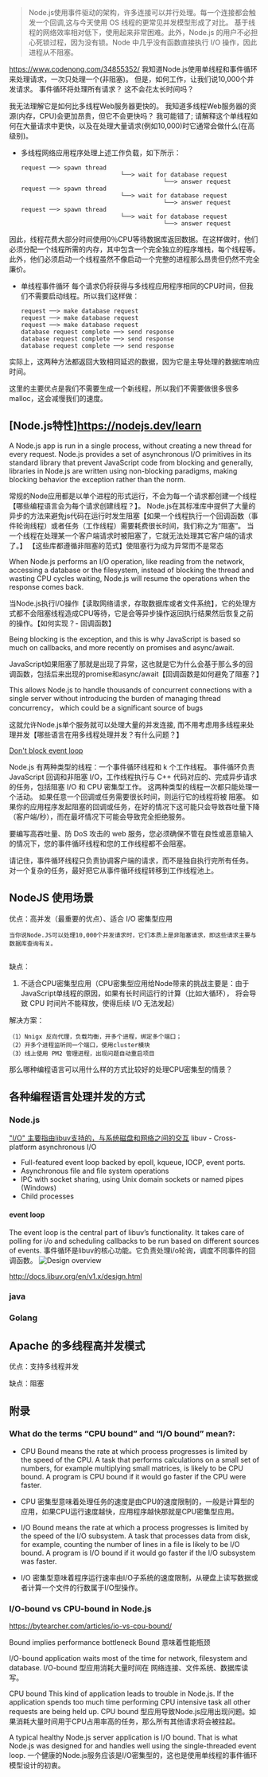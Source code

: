 > Node.js使用事件驱动的架构，许多连接可以并行处理。每一个连接都会触发一个回调,这与今天使用 OS 线程的更常见并发模型形成了对比。
> 基于线程的网络效率相对低下，使用起来非常困难。此外，Node.js 的用户不必担心死锁过程，因为没有锁。Node 中几乎没有函数直接执行 I/O 操作，因此进程从不阻塞。

https://www.codenong.com/34855352/
我知道Node.js使用单线程和事件循环来处理请求，一次只处理一个(非阻塞)。 但是，如何工作，让我们说10,000个并发请求。 事件循环将处理所有请求？ 这不会花太长时间吗？

我无法理解它是如何比多线程Web服务器更快的。 我知道多线程Web服务器的资源(内存，CPU)会更加昂贵，但它不会更快吗？ 我可能错了; 请解释这个单线程如何在大量请求中更快，以及在处理大量请求(例如10,000)时它通常会做什么(在高级别)。

- 多线程网络应用程序处理上述工作负载，如下所示：
	```
	request ──> spawn thread
								└──> wait for database request
											└──> answer request
	request ──> spawn thread
								└──> wait for database request
											└──> answer request
	request ──> spawn thread
								└──> wait for database request
											└──> answer request
	```
因此，线程花费大部分时间使用0％CPU等待数据库返回数据。在这样做时，他们必须分配一个线程所需的内存，其中包含一个完全独立的程序堆栈，每个线程等。
此外，他们必须启动一个线程虽然不像启动一个完整的进程那么昂贵但仍然不完全廉价。

- 单线程事件循环
每个请求仍将获得与多线程应用程序相同的CPU时间，但我们不需要启动线程。所以我们这样做：
	```
	request ──> make database request
	request ──> make database request
	request ──> make database request
	database request complete ──> send response
	database request complete ──> send response
	database request complete ──> send response
	```
实际上，这两种方法都返回大致相同延迟的数据，因为它是主导处理的数据库响应时间。

这里的主要优点是我们不需要生成一个新线程，所以我们不需要做很多很多malloc，这会减慢我们的速度。

## [Node.js特性]https://nodejs.dev/learn
A Node.js app is run in a single process, without creating a new thread for every request. 
Node.js provides a set of asynchronous I/O primitives in its standard library that prevent JavaScript code from blocking and generally, 
libraries in Node.js are written using non-blocking paradigms, making blocking behavior the exception rather than the norm.

常规的Node应用都是以单个进程的形式运行，不会为每一个请求都创建一个线程【哪些编程语言会为每个请求创建线程？】。
Node.js在其标准库中提供了大量的异步的方法来避免js代码在运行时发生阻塞【如果一个线程执行一个回调函数（事件轮询线程）或者任务（工作线程）需要耗费很长时间，我们称之为“阻塞”。 
当一个线程在处理某一个客户端请求时被阻塞了，它就无法处理其它客户端的请求了。】
【这些库都遵循非阻塞的范式】使阻塞行为成为异常而不是常态

When Node.js performs an I/O operation, like reading from the network, accessing a database or the filesystem, 
instead of blocking the thread and wasting CPU cycles waiting, Node.js will resume the operations when the response comes back.

当Node.js执行I/O操作【读取网络请求，存取数据库或者文件系统】，它的处理方式都不会阻塞线程造成CPU等待，它是会等异步操作返回执行结果然后恢复之前的操作。【如何实现？- 回调函数】

Being blocking is the exception, and this is why JavaScript is based so much on callbacks, and more recently on promises and async/await.

JavaScript如果阻塞了那就是出现了异常，这也就是它为什么会基于那么多的回调函数，包括后来出现的promise和async/await【回调函数是如何避免了阻塞？】

This allows Node.js to handle thousands of concurrent connections with a single server without introducing the burden of managing thread concurrency， 
which could be a significant source of bugs

这就允许Node.js单个服务就可以处理大量的并发连接, 而不用考虑用多线程来处理并发【哪些语言在用多线程处理并发？有什么问题？】


[Don't block event loop](https://nodejs.org/zh-cn/docs/guides/dont-block-the-event-loop/)

Node.js 有两种类型的线程：一个事件循环线程和 k 个工作线程。 
事件循环负责 JavaScript 回调和非阻塞 I/O，工作线程执行与 C++ 代码对应的、完成异步请求的任务，包括阻塞 I/O 和 CPU 密集型工作。 
这两种类型的线程一次都只能处理一个活动。 如果任意一个回调或任务需要很长时间，则运行它的线程将被 阻塞。 如果你的应用程序发起阻塞的回调或任务，在好的情况下这可能只会导致吞吐量下降（客户端/秒），而在最坏情况下可能会导致完全拒绝服务。

要编写高吞吐量、防 DoS 攻击的 web 服务，您必须确保不管在良性或恶意输入的情况下，您的事件循环线程和您的工作线程都不会阻塞。


请记住，事件循环线程只负责协调客户端的请求，而不是独自执行完所有任务。 对一个复杂的任务，最好把它从事件循环线程转移到工作线程池上。


## NodeJS 使用场景

优点：高并发（最重要的优点）、适合 I/O 密集型应用
```
当你说Node.JS可以处理10,000个并发请求时，它们本质上是非阻塞请求，即这些请求主要与数据库查询有关。


```

缺点：
1. 不适合CPU密集型应用（CPU密集型应用给Node带来的挑战主要是：由于JavaScript单线程的原因，如果有长时间运行的计算（比如大循环），
   将会导致 CPU 时间片不能释放，使得后续 I/O 无法发起）

解决方案：
```
（1）Nnigx 反向代理，负载均衡，开多个进程，绑定多个端口；
（2）开多个进程监听同一个端口，使用cluster模块
（3）线上使用 PM2 管理进程，出现问题自动重启项目
```
那么哪种编程语言可以用什么样的方式比较好的处理CPU密集型的情景？



## 各种编程语言处理并发的方式
### Node.js
["I/O" 主要指由libuv支持的，与系统磁盘和网络之间的交互](https://nodejs.org/zh-cn/docs/guides/blocking-vs-non-blocking/)
libuv - Cross-platform asynchronous I/O 

- Full-featured event loop backed by epoll, kqueue, IOCP, event ports.
- Asynchronous file and file system operations
- IPC with socket sharing, using Unix domain sockets or named pipes (Windows)
- Child processes

#### event loop
The event loop is the central part of libuv’s functionality. 
It takes care of polling for i/o and scheduling callbacks to be run based on different sources of events.
事件循环是libuv的核心功能。它负责处理i/o轮询，调度不同事件的回调函数。
![Design overview](http://docs.libuv.org/en/v1.x/_images/architecture.png)

http://docs.libuv.org/en/v1.x/design.html


### java

### Golang

## Apache 的多线程高并发模式
优点：支持多线程并发

缺点：阻塞


## 附录
### What do the terms “CPU bound” and “I/O bound” mean?:
- CPU Bound means the rate at which process progresses is limited by the speed of the CPU.
A task that performs calculations on a small set of numbers, for example multiplying small matrices, is likely to be CPU bound.
A program is CPU bound if it would go faster if the CPU were faster.

- CPU 密集型意味着处理任务的速度是由CPU的速度限制的，一般是计算型的应用，如果CPU运行速度越快，应用程序越快那就是CPU密集型应用。

- I/O Bound means the rate at which a process progresses is limited by the speed of the I/O subsystem.
A task that processes data from disk, for example, counting the number of lines in a file is likely to be I/O bound.
A program is I/O bound if it would go faster if the I/O subsystem was faster.

- I/O 密集型意味着程序运行速率由I/O子系统的速度限制，从硬盘上读写数据或者计算一个文件的行数属于I/O型操作。

### I/O-bound vs CPU-bound in Node.js
https://bytearcher.com/articles/io-vs-cpu-bound/

Bound implies performance bottleneck 
Bound 意味着性能瓶颈

I/O-bound application waits most of the time for network, filesystem and database.
I/O-bound 型应用消耗大量时间在 网络连接、文件系统、数据库读写。

CPU bound
This kind of application leads to trouble in Node.js. If the application spends too much time performing CPU intensive task all other requests are being held up. 
CPU bound 型应用导致Node.js应用出现问题。如果消耗大量时间用于CPU占用率高的任务，那么所有其他请求将会被挂起。

A typical healthy Node.js server application is I/O bound. That is what Node.js was designed for and handles well using the single-threaded event loop. 
一个健康的Node.js服务应该是I/O密集型的，这也是使用单线程的事件循环模型设计的初衷。




